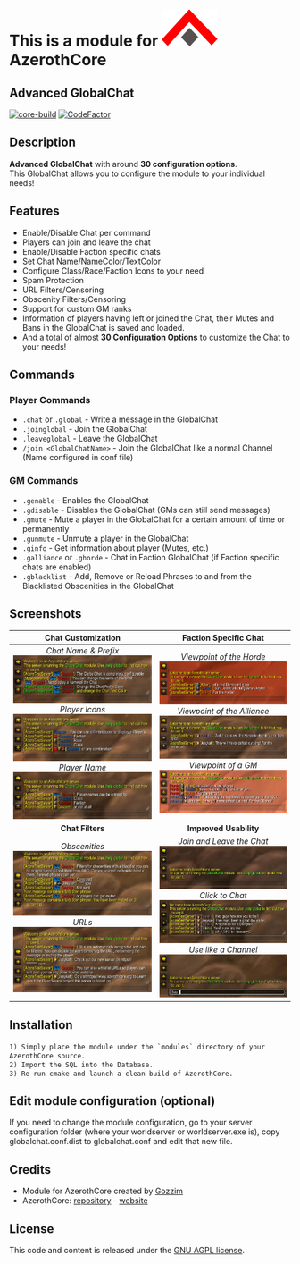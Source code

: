 # This is a module for  ![logo](https://raw.githubusercontent.com/azerothcore/azerothcore.github.io/master/images/logo-github.png) AzerothCore

## Advanced GlobalChat

[![core-build](https://github.com/Gozzim/mod-globalchat/actions/workflows/core-build.yml/badge.svg)](https://github.com/Gozzim/mod-globalchat)
[![CodeFactor](https://www.codefactor.io/repository/github/gozzim/mod-globalchat/badge)](https://www.codefactor.io/repository/github/gozzim/mod-globalchat)

## Description

**Advanced GlobalChat** with around **30 configuration options**.\
This GlobalChat allows you to configure the module to your individual needs!

## Features

- Enable/Disable Chat per command
- Players can join and leave the chat
- Enable/Disable Faction specific chats
- Set Chat Name/NameColor/TextColor
- Configure Class/Race/Faction Icons to your need
- Spam Protection
- URL Filters/Censoring
- Obscenity Filters/Censoring
- Support for custom GM ranks
- Information of players having left or joined the Chat, their Mutes and Bans in the GlobalChat is saved and loaded.
- And a total of almost **30 Configuration Options** to customize the Chat to your needs!

## Commands

### Player Commands

- `.chat` or `.global` - Write a message in the GlobalChat
- `.joinglobal` - Join the GlobalChat
- `.leaveglobal` - Leave the GlobalChat
- `/join <GlobalChatName>` - Join the GlobalChat like a normal Channel (Name configured in conf file)

### GM Commands

- `.genable` - Enables the GlobalChat
- `.gdisable` - Disables the GlobalChat (GMs can still send messages)
- `.gmute` - Mute a player in the GlobalChat for a certain amount of time or permanently
- `.gunmute` - Unmute a player in the GlobalChat
- `.ginfo` - Get information about player (Mutes, etc.)
- `.galliance` or `.ghorde` - Chat in Faction GlobalChat (if Faction specific chats are enabled)
- `.gblacklist` - Add, Remove or Reload Phrases to and from the Blacklisted Obscenities in the GlobalChat

## Screenshots

|                                                                       Chat Customization                                                                        |                                                                              **Faction Specific Chat**                                                                               |
|:---------------------------------------------------------------------------------------------------------------------------------------------------------------:|:------------------------------------------------------------------------------------------------------------------------------------------------------------------------------------:|
| *Chat Name & Prefix* ![Url](/images/ChatPrefix.jpg) <br/> *Player Icons* ![Icons](/images/PlayerIcons.jpg) <br/> *Player Name* ![Icons](/images/PlayerName.jpg) | *Viewpoint of the Horde* ![Icons](/images/HordeChat.png) <br/> *Viewpoint of the Alliance* ![Icons](/images/AllianceChat.jpg) <br/> *Viewpoint of a GM* ![Icons](/images/GMChat.jpg) |
|                                                                        **Chat Filters**                                                                         |                                                                                **Improved Usability**                                                                                |
|                                    *Obscenities* ![Obscenity](/images/Profanities.jpg) <br/> *URLs* ![Url](/images/Url.jpg)                                     |   *Join and Leave the Chat* ![Icons](/images/JoinLeaveGlobal.gif) <br/> *Click to Chat* ![Url](/images/ClickChat.gif) <br/>  *Use like a Channel* ![Url](/images/JoinChannel.gif)    |

## Installation

```
1) Simply place the module under the `modules` directory of your AzerothCore source. 
2) Import the SQL into the Database.
3) Re-run cmake and launch a clean build of AzerothCore.
```

## Edit module configuration (optional)

If you need to change the module configuration, go to your server configuration folder (where your worldserver or worldserver.exe is), copy globalchat.conf.dist to globalchat.conf and edit that new file.

## Credits

- Module for AzerothCore created by [Gozzim](https://github.com/Gozzim)
- AzerothCore: [repository](https://github.com/azerothcore) - [website](http://azerothcore.org/)

## License

This code and content is released under the [GNU AGPL license](https://github.com/Gozzim/mod-globalchat/blob/master/LICENSE).
